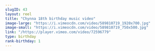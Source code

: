 ```yaml
---
slugID: 43 
layout: reel
title: "Chynna 18th birthday music video"
image-large: "https://i.vimeocdn.com/video/589810719_1920x700.jpg"
image-small: "https://i.vimeocdn.com/video/589810719_750x500.jpg"
link: "/https://player.vimeo.com/video/72596779"
type: birthday 
rank-birthday: 1 
---
```

